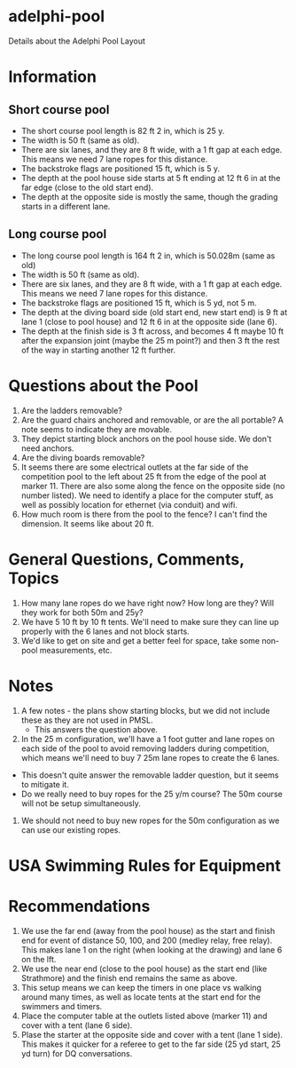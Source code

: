 # adelphi-pool

Details about the Adelphi Pool Layout

# Information

## Short course pool

* The short course pool length is 82 ft 2 in, which is 25 y.
* The width is 50 ft (same as old).
* There are six lanes, and they are 8 ft wide, with a 1 ft gap at each edge. This means we need 7 lane ropes for this distance.
* The backstroke flags are positioned 15 ft, which is 5 y.
* The depth at the pool house side starts at 5 ft ending at 12 ft 6 in at the far edge (close to the old start end).
* The depth at the opposite side is mostly the same, though the grading starts in a different lane.

## Long course pool

* The long course pool length is 164 ft 2 in, which is 50.028m (same as old)
* The width is 50 ft (same as old).
* There are six lanes, and they are 8 ft wide, with a 1 ft gap at each edge. This means we need 7 lane ropes for this distance.
* The backstroke flags are positioned 15 ft, which is 5 yd, not 5 m.
* The depth at the diving board side (old start end, new start end) is 9 ft at lane 1 (close to pool house) and 12 ft 6 in at the opposite side (lane 6).
* The depth at the finish side is 3 ft across, and becomes 4 ft maybe 10 ft after the expansion joint (maybe the 25 m point?) and then 3 ft the rest of the
way in starting another 12 ft further.

# Questions about the Pool

1. Are the ladders removable?
2. Are the guard chairs anchored and removable, or are the all portable?  A note seems to indicate they are movable.
3. They depict starting block anchors on the pool house side.  We don't need anchors.
4. Are the diving boards removable?
5. It seems there are some electrical outlets at the far side of the competition pool to the left about 25 ft from the edge of the pool at marker 11. There
   are also some along the fence on the opposite side (no number listed).  We need to identify a place for the computer stuff, as well as possibly
   location for ethernet (via conduit) and wifi.
6. How much room is there from the pool to the fence?  I can't find the dimension. It seems like about 20 ft.

# General Questions, Comments,  Topics

1. How many lane ropes do we have right now?  How long are they?  Will they work for both 50m and 25y?
2. We have 5 10 ft by 10 ft tents.  We'll need to make sure they can line up properly with the 6 lanes and not block starts.
3. We'd like to get on site and get a better feel for space, take some non-pool measurements, etc.

# Notes

1. A few notes - the plans show starting blocks, but we did not include these as they are not used in PMSL.
   * This answers the question above.
1. In the 25 m configuration, we'll have a 1 foot gutter and lane ropes on each side of the pool to avoid removing ladders during competition, which means we'll need to buy 7 25m lane ropes to create the 6 lanes.
  * This doesn't quite answer the removable ladder question, but it seems to mitigate it.
  * Do we really need to buy ropes for the 25 y/m course?  The 50m course will not be setup simultaneously.
1. We should not need to buy new ropes for the 50m configuration as we can use our existing ropes.

# USA Swimming Rules for Equipment

# Recommendations

1. We use the far end (away from the pool house) as the start and finish end for event of distance 50, 100, and 200 (medley relay, free relay). This makes lane 1 on the right (when
looking at the drawing) and lane 6 on the lft.
2. We use the near end (close to the pool house) as the start end (like Strathmore) and the finish end remains the same as above.
3. This setup means we can keep the timers in one place vs walking around many times, as well as locate tents at the start end for the swimmers and timers.
4. Place the computer table at the outlets listed above (marker 11) and cover with a tent (lane 6 side).
5. Plase the starter at the opposite side and cover with a tent (lane 1 side).  This makes it quicker for a referee to get to the far side (25 yd start, 25 yd turn) for DQ conversations.
